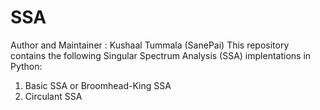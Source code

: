 # SSA
Author and Maintainer : Kushaal Tummala (SanePai)
This repository contains the following Singular Spectrum Analysis (SSA) implentations in Python:
1. Basic SSA or Broomhead-King SSA
2. Circulant SSA
